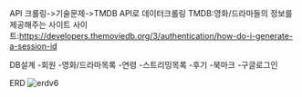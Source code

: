 API
크롤링->기술문제->TMDB API로 데이터크롤링
TMDB:영화/드라마들의 정보를 제공해주는 사이트
사이트:https://developers.themoviedb.org/3/authentication/how-do-i-generate-a-session-id


DB설계
 -회원
 -영화/드라마목록
 -연령
 -스트리밍목록
 -후기
 -북마크
 -구글로그인

ERD
![erdv6](https://user-images.githubusercontent.com/118873482/204701646-95e23096-7597-40f9-a860-c8c733e295fe.PNG)


